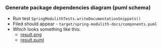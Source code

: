 ### Generate package dependencies diagram (puml schema)
* Run test `SpringModulithTests.writeDocumentationSnippets()`
* Filed should appear - `target/spring-modulith-docs/components.puml`
* Which looks something like this:
  * [result.png](result.png)
  * [result.puml](result.puml)
